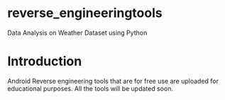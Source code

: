 # reverse_engineeringtools

Data Analysis on Weather Dataset using Python
<!DOCTYPE html>
<html>
  <body>
    <h1>Introduction</h1>
Android Reverse engineering tools that are for free use are uploaded for educational purposes.
All the tools will be updated soon.
</body>
</html>
